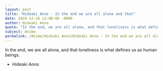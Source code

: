 ```yaml
---
layout: post
title: "Hideaki Anno - In the end we are all alone and that"
date: 2024-12-28 12:00:00 -0000
author: Hideaki Anno
quote: "In the end, we are all alone, and that loneliness is what defines us as human beings."
subject: Anime
permalink: /Anime/Hideaki Anno/Hideaki Anno - In the end we are all alone and that
---
```


In the end, we are all alone, and that loneliness is what defines us as human beings.

- Hideaki Anno
